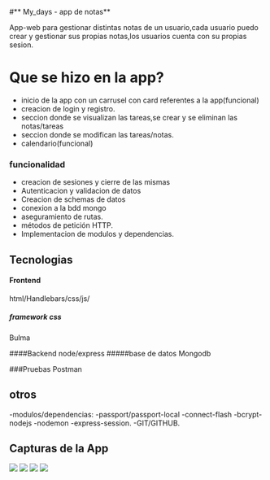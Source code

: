 #** My_days - app de notas**

App-web para gestionar distintas notas de un usuario,cada usuario puedo crear y gestionar sus propias notas,los usuarios cuenta con su propias sesion.

# Que se hizo en la app?

- inicio de la app con un carrusel con card referentes a la app(funcional)
- creacion de login y registro.
-  seccion donde se visualizan las tareas,se crear y se eliminan las notas/tareas
- seccion donde se modifican las tareas/notas.
- calendario(funcional)


### funcionalidad
- creacion de sesiones y cierre de las mismas
- Autenticacion y validacion de datos
-  Creacion de schemas de datos
- conexion a la bdd mongo
- aseguramiento de rutas.
- métodos de petición HTTP.
- Implementacion de modulos y dependencias.

## Tecnologias

#### Frontend
html/Handlebars/css/js/
##### framework css
Bulma

####Backend
node/express
#####base de datos
Mongodb


###Pruebas
Postman

## otros
-modulos/dependencias:
-passport/passport-local
-connect-flash
-bcrypt-nodejs
-nodemon
-express-session.
-GIT/GITHUB.

## Capturas de la App
![](https://i.pinimg.com/736x/66/88/27/668827de03082cea18d03bc5960a2a60.jpg)
![]([https://i.pinimg.com/736x/58/e6/fa/58e6fad1f8006bf216d7ba574939d883.jpg](https://ar.pinterest.com/pin/761741724508629568/))
![](https://i.pinimg.com/originals/8d/18/f1/8d18f1550ef222bce5fb8151e802bff0.png)
![]([https://i.pinimg.com/originals/8d/18/f1/8d18f1550ef222bce5fb8151e802bff0.png](https://ar.pinterest.com/pin/761741724508629567/))




